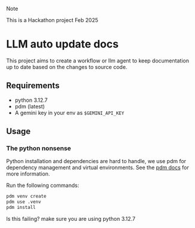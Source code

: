 > [!NOTE]  
> This is a Hackathon project Feb 2025

# LLM auto update docs

This project aims to create a workflow or llm agent to keep documentation up to date based on the changes to source code.

## Requirements

* python 3.12.7
* pdm (latest)
* A gemini key in your env as `$GEMINI_API_KEY`

## Usage

### The python nonsense

Python installation and dependencies are hard to handle, we use pdm for dependency management and virtual environments. See the [pdm docs](https://pdm.fming.dev/) for more information.

Run the following commands:

```bash
pdm venv create
pdm use .venv
pdm install
```

Is this failing?  make sure you are using python 3.12.7

